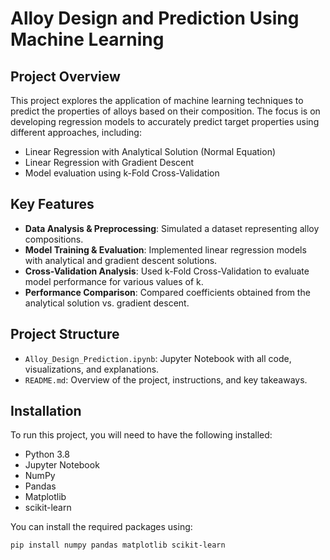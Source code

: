 # Alloy Design and Prediction Using Machine Learning

## Project Overview
This project explores the application of machine learning techniques to predict the properties of alloys based on their composition. The focus is on developing regression models to accurately predict target properties using different approaches, including:
- Linear Regression with Analytical Solution (Normal Equation)
- Linear Regression with Gradient Descent
- Model evaluation using k-Fold Cross-Validation

## Key Features
- **Data Analysis & Preprocessing**: Simulated a dataset representing alloy compositions.
- **Model Training & Evaluation**: Implemented linear regression models with analytical and gradient descent solutions.
- **Cross-Validation Analysis**: Used k-Fold Cross-Validation to evaluate model performance for various values of k.
- **Performance Comparison**: Compared coefficients obtained from the analytical solution vs. gradient descent.

## Project Structure
- `Alloy_Design_Prediction.ipynb`: Jupyter Notebook with all code, visualizations, and explanations.
- `README.md`: Overview of the project, instructions, and key takeaways.

## Installation
To run this project, you will need to have the following installed:
- Python 3.8
- Jupyter Notebook
- NumPy
- Pandas
- Matplotlib
- scikit-learn

You can install the required packages using:
```bash
pip install numpy pandas matplotlib scikit-learn
